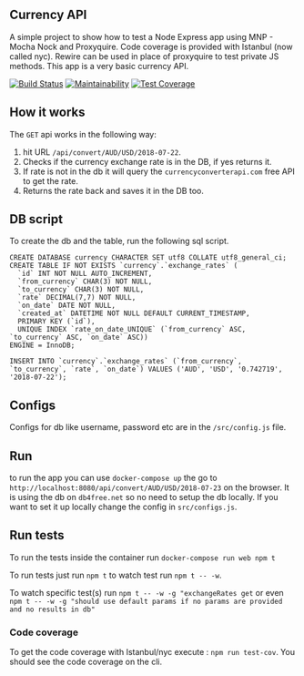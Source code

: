 ## Currency API

A simple project to show how to test a Node Express app using MNP - Mocha Nock and Proxyquire.
Code coverage is provided with Istanbul (now called nyc). Rewire can be used in place of 
proxyquire to test private JS methods. This app is a very basic currency API.

[![Build Status](https://travis-ci.org/geshan/currency-api.svg?branch=master)](https://travis-ci.org/geshan/currency-api) [![Maintainability](https://api.codeclimate.com/v1/badges/54eef9745fdb3b5c5476/maintainability)](https://codeclimate.com/github/geshan/currency-api/maintainability) [![Test Coverage](https://api.codeclimate.com/v1/badges/54eef9745fdb3b5c5476/test_coverage)](https://codeclimate.com/github/geshan/currency-api/test_coverage)

## How it works

The `GET` api works in the following way:

1. hit URL `/api/convert/AUD/USD/2018-07-22`.
1. Checks if the currency exchange rate is in the DB, if yes returns it.
1. If rate is not in the db it will query the `currencyconverterapi.com` free API to get the rate.
1. Returns the rate back and saves it in the DB too.

## DB script

To create the db and the table, run the following sql script.

```
CREATE DATABASE currency CHARACTER SET utf8 COLLATE utf8_general_ci;
CREATE TABLE IF NOT EXISTS `currency`.`exchange_rates` (
  `id` INT NOT NULL AUTO_INCREMENT,
  `from_currency` CHAR(3) NOT NULL,
  `to_currency` CHAR(3) NOT NULL,
  `rate` DECIMAL(7,7) NOT NULL,
  `on_date` DATE NOT NULL,
  `created_at` DATETIME NOT NULL DEFAULT CURRENT_TIMESTAMP,
  PRIMARY KEY (`id`),
  UNIQUE INDEX `rate_on_date_UNIQUE` (`from_currency` ASC, `to_currency` ASC, `on_date` ASC))
ENGINE = InnoDB;

INSERT INTO `currency`.`exchange_rates` (`from_currency`, `to_currency`, `rate`, `on_date`) VALUES ('AUD', 'USD', '0.742719', '2018-07-22');

```

## Configs

Configs for db like username, password etc are in the `/src/config.js` file.

## Run

to run the app you can use `docker-compose up` the go to `http://localhost:8080/api/convert/AUD/USD/2018-07-23` on the browser. It is using the db on 
`db4free.net` so no need to setup the db locally. If you want to set it up locally change the config
in `src/configs.js`.

## Run tests

To run the tests inside the container run `docker-compose run web npm t`

To run tests just run `npm t` to watch test run `npm t -- -w`.

To watch specific test(s) run `npm t -- -w -g "exchangeRates get` or even
`npm t -- -w -g "should use default params if no params are provided and no results in db"`

### Code coverage

To get the code coverage with Istanbul/nyc execute : `npm run test-cov`. You should see the code coverage on the cli.
